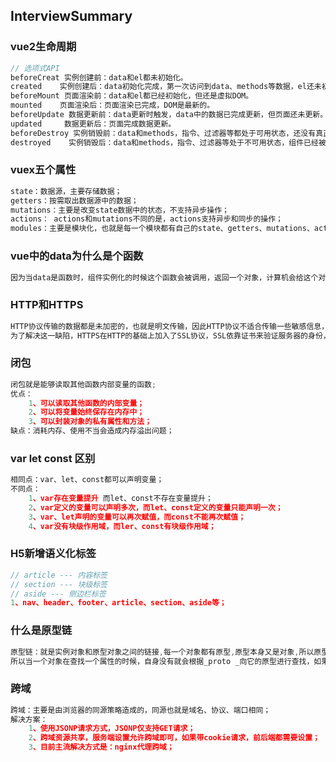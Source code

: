 ## InterviewSummary

### vue2生命周期

```javascript
// 选项式API
beforeCreat	实例创建前：data和el都未初始化。
created	   实例创建后：data初始化完成，第一次访问到data、methods等数据，el还未初始化。
beforeMount	页面渲染前：data和el都已经初始化，但还是虚拟DOM。
mounted	   页面渲染后：页面渲染已完成，DOM是最新的。
beforeUpdate 数据更新前：data更新时触发，data中的数据已完成更新，但页面还未更新。
updated		数据更新后：页面完成数据更新。
beforeDestroy 实例销毁前：data和methods，指令、过滤器等都处于可用状态，还没有真正被销毁。
destroyed    实例销毁后：data和methods，指令、过滤器等处于不可用状态，组件已经被销毁。
```

### vuex五个属性

```javascript
state：数据源，主要存储数据；
getters：按需取出数据源中的数据；
mutations：主要是改变state数据中的状态，不支持异步操作；
actions： actions和mutations不同的是，actions支持异步和同步的操作；
modules：主要是模块化，也就是每一个模块都有自己的state、getters、mutations、actions；
```

### vue中的data为什么是个函数

```javascript
因为当data是函数时，组件实例化的时候这个函数会被调用，返回一个对象，计算机会给这个对象分配一个内存地址，实例化几次就分配几个内存地址，它们的地址都不一样，所以每个组件中的数据互不影响；
```

### HTTP和HTTPS

```javascript
HTTP协议传输的数据都是未加密的，也就是明文传输，因此HTTP协议不适合传输一些敏感信息，比如信用卡、密码等支付信息；
为了解决这一缺陷，HTTPS在HTTP的基础上加入了SSL协议，SSL依靠证书来验证服务器的身份，并且为浏览器和服务器之间的通信加密。
```

### 闭包

```javascript
闭包就是能够读取其他函数内部变量的函数;
优点：
	1、可以读取其他函数的内部变量；
	2、可以将变量始终保存在内存中；
 	3、可以封装对象的私有属性和方法；
缺点：消耗内存、使用不当会造成内存溢出问题；
```

### var let const 区别

```javascript
相同点：var、let、const都可以声明变量；
不同点：
	1、var存在变量提升 而let、const不存在变量提升；
	2、var定义的变量可以声明多次，而let、const定义的变量只能声明一次；
	3、var、let声明的变量可以再次赋值，而const不能再次赋值；
	4、var没有块级作用域，而ler、const有块级作用域；
```

### H5新增语义化标签

```javascript
// article --- 内容标签
// section --- 块级标签
// aside --- 侧边栏标签
1、nav、header、footer、article、section、aside等；
```

### 什么是原型链

```javascript
原型链：就是实例对象和原型对象之间的链接,每一个对象都有原型,原型本身又是对象,所以原型又有原型,以此类推形成一个链式结构；
所以当一个对象在查找一个属性的时候，自身没有就会根据_proto _向它的原型进行查找，如果都没有，则向它的原型的原型继续查找，直到查到Object.prototype.proto_为null，这样也就形成了原型链；
```

### 跨域

```javascript
跨域：主要是由浏览器的同源策略造成的，同源也就是域名、协议、端口相同；
解决方案：
	1、使用JSONP请求方式，JSONP仅支持GET请求；
	2、跨域资源共享，服务端设置允许跨域即可，如果带cookie请求，前后端都需要设置；
	3、目前主流解决方式是：nginx代理跨域；
```

